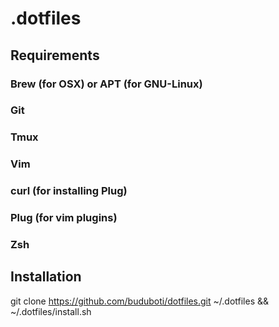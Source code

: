 .dotfiles
=========

Requirements
------------

### Brew (for OSX) or APT (for GNU-Linux)

### Git

### Tmux

### Vim

### curl (for installing Plug)

### Plug (for vim plugins)

### Zsh

Installation
------------

git clone https://github.com/buduboti/dotfiles.git ~/.dotfiles && ~/.dotfiles/install.sh
